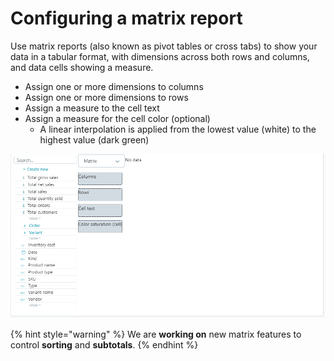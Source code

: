 # Configuring a matrix report

Use matrix reports \(also known as pivot tables or cross tabs\) to show your data in a tabular format, with dimensions across both rows and columns, and data cells showing a measure.

* Assign one or more dimensions to columns
* Assign one or more dimensions to rows
* Assign a measure to the cell text
* Assign a measure for the cell color \(optional\)
  *  A linear interpolation is applied from the lowest value \(white\) to the highest value \(dark green\)

![](../../../.gitbook/assets/a18b00a4-531c-46ec-ab04-2721c07b037c.gif)

{% hint style="warning" %}
We are **working on** new matrix features to control **sorting** and **subtotals**.
{% endhint %}

​  


